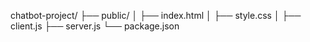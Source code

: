 chatbot-project/
├── public/
│   ├── index.html
│   ├── style.css
│   ├── client.js
├── server.js
└── package.json
